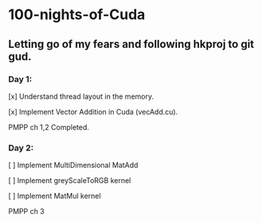 # 100-nights-of-Cuda

## Letting go of my fears and following hkproj to git gud.

### Day 1:

[x] Understand thread layout in the memory.

[x] Implement Vector Addition in Cuda (vecAdd.cu).

PMPP ch 1,2 Completed.

### Day 2:
[ ] Implement MultiDimensional MatAdd

[ ] Implement greyScaleToRGB kernel

[ ] Implement MatMul kernel

PMPP ch 3
